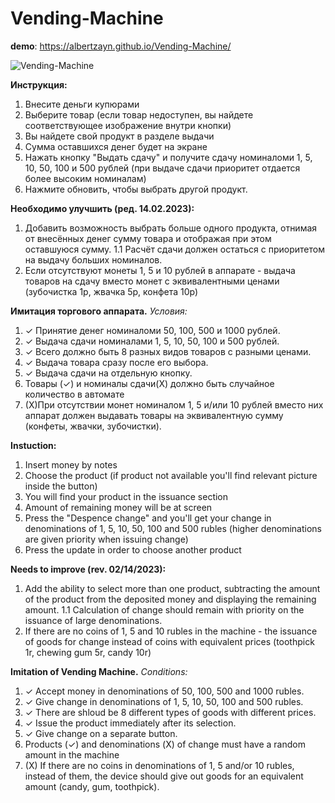 # Vending-Machine

**demo**: 
https://albertzayn.github.io/Vending-Machine/

![Vending-Machine](https://user-images.githubusercontent.com/108021063/219422487-2b119925-6c78-4032-a175-178115ffafa1.png)

**Инструкция:**
1. Внесите деньги купюрами
2. Выберите товар (если товар недоступен, вы найдете соответствующее изображение внутри кнопки)
3. Вы найдете свой продукт в разделе выдачи
4. Сумма оставшихся денег будет на экране
5. Нажать кнопку "Выдать сдачу" и получите сдачу номиналоми 1, 5, 10, 50, 100 и 500 рублей (при выдаче сдачи приоритет отдается более высоким номиналам)
6. Нажмите обновить, чтобы выбрать другой продукт.

**Необходимо улучшить (ред. 14.02.2023):**
1. Добавить возможность выбрать больше одного продукта, отнимая от внесённых денег сумму товара и отображая при этом оставшуюся сумму.
1.1 Расчёт сдачи должен остаться с приоритетом на выдачу больших номиналов.
2. Если отсутствуют монеты 1, 5 и 10 рублей в аппарате - выдача товаров на сдачу вместо монет с эквивалентными ценами (зубочистка 1р, жвачка 5р, конфета 10р)

**Имитация торгового аппарата.** 
_Условия:_

1) ✓ Принятие денег номиналоми 50, 100, 500 и 1000 рублей.
2) ✓ Выдача сдачи номиналами 1, 5, 10, 50, 100 и 500 рублей.
3) ✓ Всего должно быть 8 разных видов товаров с разными ценами.
5) ✓ Выдача товара сразу после его выбора.
6) ✓ Выдача сдачи на отдельную кнопку.
7) Товары (✓) и номиналы сдачи(Х) должно быть случайное количество в автомате
8) (Х)При отсутствии монет номиналом 1, 5 и/или 10 рублей вместо них
аппарат должен выдавать товары на эквивалентную сумму (конфеты, жвачки, зубочистки).

**Instuction:**
1. Insert money by notes
2. Choose the product (if product not available you'll find relevant picture inside the button)
3. You will find your product in the issuance section
4. Amount of remaining money will be at screen
5. Press the "Despence change" and you'll get your change in denominations of 1, 5, 10, 50, 100 and 500 rubles (higher denominations are given priority when issuing change)
6. Press the update in order to choose another product

**Needs to improve (rev. 02/14/2023):**

1. Add the ability to select more than one product, subtracting the amount of the product from the deposited money and displaying the remaining amount. 
1.1 Calculation of change should remain with priority on the issuance of large denominations.
2. If there are no coins of 1, 5 and 10 rubles in the machine - the issuance of goods for change instead of coins with equivalent prices (toothpick 1r, chewing gum 5r, candy 10r)

**Imitation of Vending Machine.**
_Conditions:_

1) ✓ Accept money in denominations of 50, 100, 500 and 1000 rubles. 
2) ✓ Give change in denominations of 1, 5, 10, 50, 100 and 500 rubles. 
3) ✓ There are shloud be 8 different types of goods with different prices. 
5) ✓ Issue the product immediately after its selection. 
6) ✓ Give change on a separate button. 
7) Products (✓) and denominations (Х) of change must have a random amount in the machine
8) (Х) If there are no coins in denominations of 1, 5 and/or 10 rubles, instead of them, 
the device should give out goods for an equivalent amount (candy, gum, toothpick).

